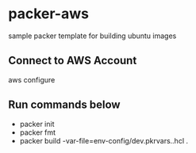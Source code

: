 # packer-aws
sample packer template for building ubuntu images

## Connect to AWS Account
aws configure 

## Run commands below
- packer init
- packer fmt
- packer build -var-file=env-config/dev.pkrvars..hcl .
